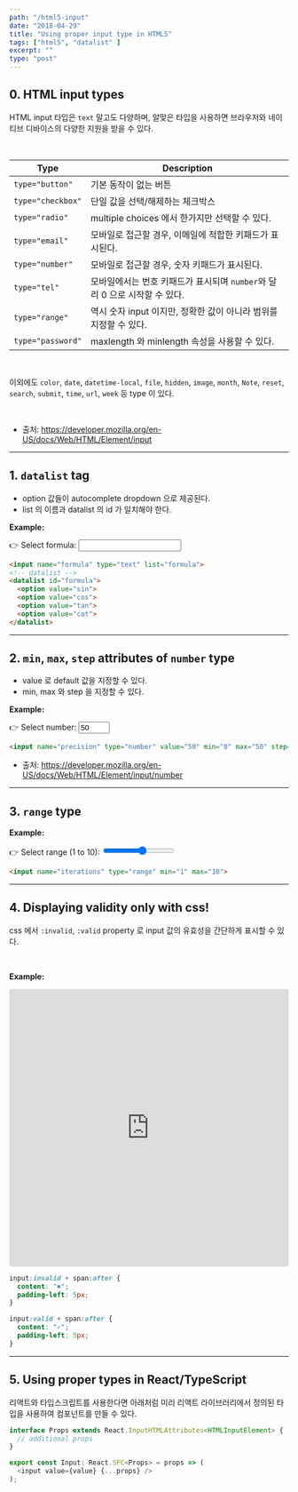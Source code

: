 ```yaml
---
path: "/html5-input"
date: "2018-04-29"
title: "Using proper input type in HTML5"
tags: ["html5", "datalist" ]
excerpt: ""
type: "post"
---
```


## 0. HTML input types

HTML input 타입은 `text` 말고도 다양하며, 알맞은 타입을 사용하면 브라우저와 네이티브 디바이스의 다양한 지원을 받을 수 있다.

<br/>

| Type              | Description                                                                |
| ----------------- | -------------------------------------------------------------------------- |
| `type="button"`   | 기본 동작이 없는 버튼                                                      |
| `type="checkbox"` | 단일 값을 선택/해제하는 체크박스                                           |
| `type="radio"`    | multiple choices 에서 한가지만 선택할 수 있다.                             |
| `type="email"`    | 모바일로 접근할 경우, 이메일에 적합한 키패드가 표시된다.                   |
| `type="number"`   | 모바일로 접근할 경우, 숫자 키패드가 표시된다.                              |
| `type="tel"`      | 모바일에서는 번호 키패드가 표시되며 `number`와 달리 0 으로 시작할 수 있다. |
| `type="range"`    | 역시 숫자 input 이지만, 정확한 값이 아니라 범위를 지정할 수 있다.          |
| `type="password"` | maxlength 와 minlength 속성을 사용할 수 있다.                              |

<br/>

이외에도 `color`, `date`, `datetime-local`, `file`, `hidden`, `image`, `month`, `Note`, `reset`, `search`, `submit`, `time`, `url`, `week` 등 type 이 있다.

<br/>

* 출처: https://developer.mozilla.org/en-US/docs/Web/HTML/Element/input

---

## 1. `datalist` tag

* option 값들이 autocomplete dropdown 으로 제공된다.
* list 의 이름과 datalist 의 id 가 일치해야 한다.

<b>Example:</b>

<form>
  <label>
    <span>👉 Select formula:</span>
    <input name="formula" type="text" list="formula">
  </label>
  <!-- datalist -->
  <datalist id="formula">
    <option value="sin">
    <option value="cos">
    <option value="tan">
    <option value="cot">
  </datalist>
</form>

```html
<input name="formula" type="text" list="formula">
<!-- datalist -->
<datalist id="formula">
  <option value="sin">
  <option value="cos">
  <option value="tan">
  <option value="cot">
</datalist>
```

---

## 2. `min`, `max`, `step` attributes of `number` type

* value 로 default 값을 지정할 수 있다.
* min, max 와 step 을 지정할 수 있다.

<b>Example:</b>

<form>
  <label>
    <span>👉 Select number: </span>
    <input name="precision" type="number" min="0" max="50" step="5" value="50">
  <label>
</form>

```html
<input name="precision" type="number" value="50" min="0" max="50" step="5" >
```

* 출처: https://developer.mozilla.org/en-US/docs/Web/HTML/Element/input/number

---

## 3. `range` type

<b>Example:</b>

<form>
  <label>
    <span>👉 Select range (1 to 10): </span>
    <input name="iterations" type="range" min="1" max="10">
  </label>
</form>

```html
<input name="iterations" type="range" min="1" max="10">
```

---

## 4. Displaying validity only with css!

css 에서 `:invalid`, `:valid` property 로 input 값의 유효성을 간단하게 표시할 수 있다.

<br/>

<b>Example:</b>

<iframe src="https://codesandbox.io/embed/34z0v2ryrq?autoresize=1&fontsize=14&hidenavigation=1&view=preview" style="width:100%; height:500px; border:0; border-radius: 4px; overflow:hidden;" sandbox="allow-modals allow-forms allow-popups allow-scripts allow-same-origin"></iframe>

<br/>

```css
input:invalid + span:after {
  content: "✖";
  padding-left: 5px;
}

input:valid + span:after {
  content: "✓";
  padding-left: 5px;
}
```

---

## 5. Using proper types in React/TypeScript

리액트와 타입스크립트를 사용한다면 아래처럼 미리 리액트 라이브러리에서 정의된 타입을 사용하여 컴포넌트를 만들 수 있다.

```javascript
interface Props extends React.InputHTMLAttributes<HTMLInputElement> {
  // additional props
}

export const Input: React.SFC<Props> = props => (
  <input value={value} {...props} />
);
```
